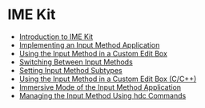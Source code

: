 # IME Kit<!--ime-kit-->
<!--Kit: IME Kit-->
<!--Subsystem: MiscServices-->
<!--Owner: @illybyy-->
<!--Designer: @andeszhang-->
<!--Tester: @murphy1984-->
<!--Adviser: @zhang_yixin13-->

- [Introduction to IME Kit](ime-kit-intro.md)
- [Implementing an Input Method Application](inputmethod-application-guide.md)
- [Using the Input Method in a Custom Edit Box](use-inputmethod-in-custom-edit-box.md)
- [Switching Between Input Methods](switch-inputmethod-guide.md)
- [Setting Input Method Subtypes](input-method-subtype-guide.md)
- [Using the Input Method in a Custom Edit Box (C/C++)](use-inputmethod-in-custom-edit-box-ndk.md)
- [Immersive Mode of the Input Method Application](inputmethod-immersive-mode-guide.md)
- [Managing the Input Method Using hdc Commands](inputmethod-hdc-commands-guide.md)
